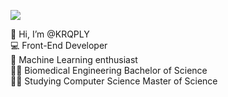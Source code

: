 <a href="https://www.codewars.com/users/KRQPLY"><img src="https://www.codewars.com/users/KRQPLY/badges/small"></a>

👋 Hi, I’m @KRQPLY</br>
💻 Front-End Developer</br>
🦾 Machine Learning enthusiast</br>
👨‍🔬 Biomedical Engineering Bachelor of Science</br>
👨‍💻 Studying Computer Science Master of Science</br>



<!---
KRQPLY/KRQPLY is a ✨ special ✨ repository because its `README.md` (this file) appears on your GitHub profile.
You can click the Preview link to take a look at your changes.
--->
